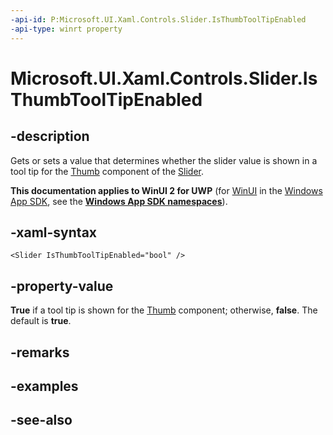 ```yaml
---
-api-id: P:Microsoft.UI.Xaml.Controls.Slider.IsThumbToolTipEnabled
-api-type: winrt property
---
```


<!-- Property syntax
public bool IsThumbToolTipEnabled { get;  set; }
-->

# Microsoft.UI.Xaml.Controls.Slider.IsThumbToolTipEnabled

## -description
Gets or sets a value that determines whether the slider value is shown in a tool tip for the [Thumb](../microsoft.ui.xaml.controls.primitives/thumb.md) component of the [Slider](slider.md).

**This documentation applies to WinUI 2 for UWP** (for [WinUI](/windows/apps/winui/winui3/) in the [Windows App SDK](/windows/apps/windows-app-sdk/), see the **[Windows App SDK namespaces](/windows/windows-app-sdk/api/winrt/)**).

## -xaml-syntax
```xaml
<Slider IsThumbToolTipEnabled="bool" />
```


## -property-value
**True** if a tool tip is shown for the [Thumb](../microsoft.ui.xaml.controls.primitives/thumb.md) component; otherwise, **false**. The default is **true**.

## -remarks

## -examples

## -see-also
